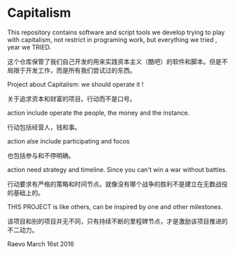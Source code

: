 # Capitalism

This repository contains software and script tools we develop trying to play with capitalism, not restrict in programing work, but everything we tried , year we TRIED.

这个仓库保管了我们自己开发的用来实践资本主义（酷吧）的软件和脚本。但是不局限于开发工作，而是所有我们尝试过的东西。

Project about Capitalism: we should operate it !

关于追求资本和财富的项目。行动而不是口号。

action include operate the people, the money and the instance. 

行动包括经营人，钱和事。

action alse include participating and focos

也包括参与和不停明确。

action need strategy and timeline. Since you can't win a war without battles.

行动要求有严格的策略和时间节点。就像没有哪个战争的胜利不是建立在无数战役的基础上的。

THIS PROJECT is like others, can be inspired by one and other milestones.

该项目和别的项目并无不同，只有持续不断的里程碑节点，才是激励该项目推进的不二动力。

Raevo  March 16st 2016
